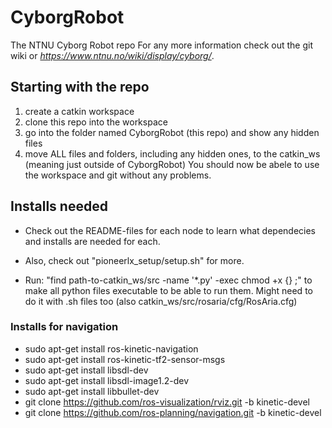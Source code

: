 # CyborgRobot
The NTNU Cyborg Robot repo
For any more information check out the git wiki or _https://www.ntnu.no/wiki/display/cyborg/_.

## Starting with the repo ##
1. create a catkin workspace 
2. clone this repo into the workspace
3. go into the folder named CyborgRobot (this repo) and show any hidden files
4. move ALL files and folders, including any hidden ones, to the catkin_ws (meaning just outside of CyborgRobot)
You should now be abele to use the workspace and git without any problems.

## Installs needed ##
- Check out the README-files for each node to learn what dependecies and installs are needed for each.
- Also, check out "pioneerlx_setup/setup.sh" for more. 

- Run: "find path-to-catkin_ws/src -name '*.py' -exec chmod +x {} \;"  to make all python files executable to be able to run them. Might need to do it with .sh files too (also catkin_ws/src/rosaria/cfg/RosAria.cfg)

### Installs for navigation ###
- sudo apt-get install ros-kinetic-navigation
- sudo apt-get install ros-kinetic-tf2-sensor-msgs
- sudo apt-get install libsdl-dev
- sudo apt-get install libsdl-image1.2-dev
- sudo apt-get install libbullet-dev
- git clone https://github.com/ros-visualization/rviz.git -b kinetic-devel
- git clone https://github.com/ros-planning/navigation.git -b kinetic-devel
